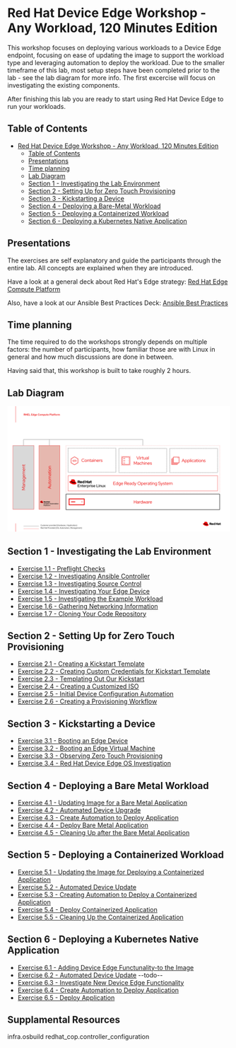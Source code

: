 # Red Hat Device Edge Workshop - Any Workload, 120 Minutes Edition

This workshop focuses on deploying various workloads to a Device Edge endpoint, focusing on ease of updating the image to support the workload type and leveraging automation to deploy the workload. Due to the smaller timeframe of this lab, most setup steps have been completed prior to the lab - see the lab diagram for more info. The first excercise will focus on investigating the existing components.

After finishing this lab you are ready to start using Red Hat Device Edge to run your workloads.

## Table of Contents

- [Red Hat Device Edge Workshop - Any Workload, 120 Minutes Edition](#red-hat-device-edge-workshop---any-workload,-120-minutes-edition)
  - [Table of Contents](#table-of-contents)
  - [Presentations](#presentations)
  - [Time planning](#time-planning)
  - [Lab Diagram](#lab-diagram)
  - [Section 1 - Investigating the Lab Environment](#section-1---investigating-the-lab-environment)
  - [Section 2 - Setting Up for Zero Touch Provisioning](#section-2---setting-up-for-zero-touch-provisioning)
  - [Section 3 - Kickstarting a Device](#section-3---kickstarting-a-device)
  - [Section 4 - Deploying a Bare-Metal Workload](#section-4---deploying-a-bare-metal-workload)
  - [Section 5 - Deploying a Containerized Workload](#section-5---deploying-a-containerized-workload)
  - [Section 6 - Deploying a Kubernetes Native Application](#section-6---deploying-a-kubernetes-native-application)

## Presentations

The exercises are self explanatory and guide the participants through the entire lab. All concepts are explained when they are introduced.

Have a look at a general deck about Red Hat's Edge strategy:
[Red Hat Edge Compute Platform](../../decks/rh_edge_compute_platform.pdf)

Also, have a look at our Ansible Best Practices Deck:
[Ansible Best Practices](../../decks/ansible_best_practices.pdf)

## Time planning

The time required to do the workshops strongly depends on multiple factors: the number of participants, how familiar those are with Linux in general and how much discussions are done in between.

Having said that, this workshop is built to take roughly 2 hours.

## Lab Diagram

![Lab Diagram](../../images/rhde_aw_120_lab_diagram.png)

## Section 1 - Investigating the Lab Environment

* [Exercise 1.1 - Preflight Checks](1.1-preflight)
* [Exercise 1.2 - Investigating Ansible Controller](1.2-controller-intro)
* [Exercise 1.3 - Investigating Source Control](1.3-source-control-intro)
* [Exercise 1.4 - Investigating Your Edge Device](1.4-device-intro)
* [Exercise 1.5 - Investigating the Example Workload](1.5-application-info)
* [Exercise 1.6 - Gathering Networking Information](1.6-network-info)
* [Exercise 1.7 - Cloning Your Code Repository](1.7-coding-intro)

## Section 2 - Setting Up for Zero Touch Provisioning

* [Exercise 2.1 - Creating a Kickstart Template](2.1-kickstart-template)
* [Exercise 2.2 - Creating Custom Credentials for Kickstart Template](2.2-kickstart-creds)
* [Exercise 2.3 - Templating Out Our Kickstart](2.3-kickstart-playbook)
* [Exercise 2.4 - Creating a Customized ISO](2.4-build-iso)
* [Exercise 2.5 - Initial Device Configuration Automation](2.5-device-config-automation)
* [Exercise 2.6 - Creating a Provisioning Workflow](2.6-provisioning-workflow)

## Section 3 - Kickstarting a Device

* [Exercise 3.1 - Booting an Edge Device](3.1-boot-edge-device)
* [Exercise 3.2 - Booting an Edge Virtual Machine](3.2-boot-edge-vm)
* [Exercise 3.3 - Observing Zero Touch Provisioning](3.3-ztp-intro)
* [Exercise 3.4 - Red Hat Device Edge OS Investigation](3.4-rhde-os-intro)

## Section 4 - Deploying a Bare Metal Workload

* [Exercise 4.1 - Updating Image for a Bare Metal Application](4.1-bare-metal-image)
* [Exercise 4.2 - Automated Device Upgrade](0.1-upgrade-rhde)
* [Exercise 4.3 - Create Automation to Deploy Application](4.3-bare-metal-app-automation)
* [Exercise 4.4 - Deploy Bare Metal Application](4.4-deploy-bare-metal-app)
* [Exercise 4.5 - Cleaning Up after the Bare Metal Application](4.5-cleanup-bare-metal-app)

## Section 5 - Deploying a Containerized Workload

* [Exercise 5.1 - Updating the Image for Deploying a Containerized Application](5.1-containerized-image)
* [Exercise 5.2 - Automated Device Update](0.1-update-device)
* [Exercise 5.3 - Creating Automation to Deploy a Containerized Application](5.3-containerized-app-automation)
* [Exercise 5.4 - Deploy Containerized Application](5.4-deploy-containerized-app)
* [Exercise 5.5 - Cleaning Up the Containerized Application](5.5-cleanup-containerized-app)

## Section 6 - Deploying a Kubernetes Native Application

* [Exercise 6.1 - Adding Device Edge Functunality-to the Image](5.1-add-device-edge)
* [Exercise 6.2 - Automated Device Update](0.1-update-device)
--todo--
* [Exercise 6.3 - Investigate New Device Edge Functionality](5.3-device-edge-features)
* [Exercise 6.4 - Create Automation to Deploy Application](5.4-device-edge-app-deployment)
* [Exercise 6.5 - Deploy Application](2.4-deploy-to-device-edge)

## Supplamental Resources
infra.osbuild
redhat_cop.controller_configuration